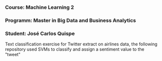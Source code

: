 ### Course: Machine Learning 2
### Programm: Master in Big Data and Business Analytics
### Student: José Carlos Quispe
Text classification exercise for Twitter extract on airlines data, the following repository used SVMs to classify and assign a sentiment value to the "tweet"
